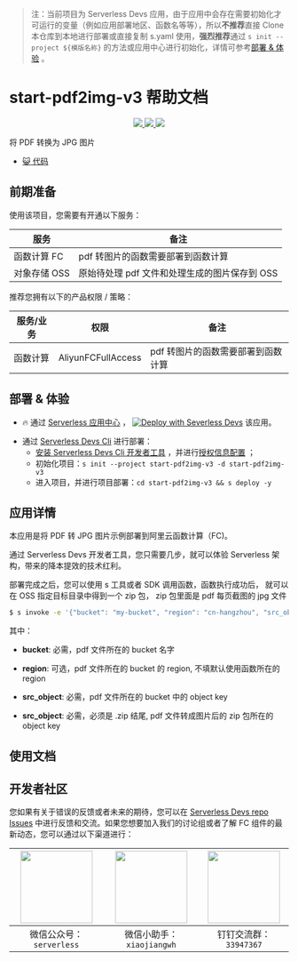 > 注：当前项目为 Serverless Devs 应用，由于应用中会存在需要初始化才可运行的变量（例如应用部署地区、函数名等等），所以**不推荐**直接 Clone 本仓库到本地进行部署或直接复制 s.yaml 使用，**强烈推荐**通过 `s init --project ${模版名称}` 的方法或应用中心进行初始化，详情可参考[部署 & 体验](#部署--体验) 。

# start-pdf2img-v3 帮助文档

<p align="center" class="flex justify-center">
    <a href="https://www.serverless-devs.com" class="ml-1">
    <img src="http://editor.devsapp.cn/icon?package=start-pdf2img-v3&type=packageType">
  </a>
  <a href="http://www.devsapp.cn/details.html?name=start-pdf2img-v3" class="ml-1">
    <img src="http://editor.devsapp.cn/icon?package=start-pdf2img-v3&type=packageVersion">
  </a>
  <a href="http://www.devsapp.cn/details.html?name=start-pdf2img-v3" class="ml-1">
    <img src="http://editor.devsapp.cn/icon?package=start-pdf2img-v3&type=packageDownload">
  </a>
</p>

<description>

将 PDF 转换为 JPG 图片

</description>

<codeUrl>

- [:smiley_cat: 代码](https://github.com/devsapp/start-pdf2img/tree/V3)

</codeUrl>
<preview>

</preview>

## 前期准备

使用该项目，您需要有开通以下服务：

<service>

| 服务         | 备注                                          |
| ------------ | --------------------------------------------- |
| 函数计算 FC  | pdf 转图片的函数需要部署到函数计算            |
| 对象存储 OSS | 原始待处理 pdf 文件和处理生成的图片保存到 OSS |

</service>

推荐您拥有以下的产品权限 / 策略：
<auth>

| 服务/业务 | 权限               | 备注                               |
| --------- | ------------------ | ---------------------------------- |
| 函数计算  | AliyunFCFullAccess | pdf 转图片的函数需要部署到函数计算 |

</auth>

<remark>

</remark>

<disclaimers>

</disclaimers>

## 部署 & 体验

<appcenter>
   
- :fire: 通过 [Serverless 应用中心](https://fcnext.console.aliyun.com/applications/create?template=start-pdf2img-v3) ，
  [![Deploy with Severless Devs](https://img.alicdn.com/imgextra/i1/O1CN01w5RFbX1v45s8TIXPz_!!6000000006118-55-tps-95-28.svg)](https://fcnext.console.aliyun.com/applications/create?template=start-pdf2img-v3) 该应用。
   
</appcenter>
<deploy>
    
- 通过 [Serverless Devs Cli](https://www.serverless-devs.com/serverless-devs/install) 进行部署：
  - [安装 Serverless Devs Cli 开发者工具](https://www.serverless-devs.com/serverless-devs/install) ，并进行[授权信息配置](https://docs.serverless-devs.com/fc/config) ；
  - 初始化项目：`s init --project start-pdf2img-v3 -d start-pdf2img-v3`
  - 进入项目，并进行项目部署：`cd start-pdf2img-v3 && s deploy -y`
   
</deploy>

## 应用详情

<appdetail id="flushContent">

本应用是将 PDF 转 JPG 图片示例部署到阿里云函数计算（FC)。

通过 Serverless Devs 开发者工具，您只需要几步，就可以体验 Serverless 架构，带来的降本提效的技术红利。

部署完成之后，您可以使用 s 工具或者 SDK 调用函数，函数执行成功后， 就可以在 OSS 指定目标目录中得到一个 zip 包， zip 包里面是 pdf 每页截图的 jpg 文件

```bash
$ s invoke -e '{"bucket": "my-bucket", "region": "cn-hangzhou", "src_object": "test.pdf",  "dst_object": "test.zip"}'
```

其中：

- **bucket**: 必需，pdf 文件所在的 bucket 名字

- **region**: 可选，pdf 文件所在的 bucket 的 region, 不填默认使用函数所在的 region

- **src_object**: 必需，pdf 文件所在的 bucket 中的 object key

- **src_object**: 必需，必须是 .zip 结尾, pdf 文件转成图片后的 zip 包所在的 object key

</appdetail>

## 使用文档

<usedetail id="flushContent">
</usedetail>

<devgroup>

## 开发者社区

您如果有关于错误的反馈或者未来的期待，您可以在 [Serverless Devs repo Issues](https://github.com/serverless-devs/serverless-devs/issues) 中进行反馈和交流。如果您想要加入我们的讨论组或者了解 FC 组件的最新动态，您可以通过以下渠道进行：

<p align="center">

| <img src="https://serverless-article-picture.oss-cn-hangzhou.aliyuncs.com/1635407298906_20211028074819117230.png" width="130px" > | <img src="https://serverless-article-picture.oss-cn-hangzhou.aliyuncs.com/1635407044136_20211028074404326599.png" width="130px" > | <img src="https://serverless-article-picture.oss-cn-hangzhou.aliyuncs.com/1635407252200_20211028074732517533.png" width="130px" > |
| --------------------------------------------------------------------------------------------------------------------------------- | --------------------------------------------------------------------------------------------------------------------------------- | --------------------------------------------------------------------------------------------------------------------------------- |
| <center>微信公众号：`serverless`</center>                                                                                         | <center>微信小助手：`xiaojiangwh`</center>                                                                                        | <center>钉钉交流群：`33947367`</center>                                                                                           |

</p>
</devgroup>
